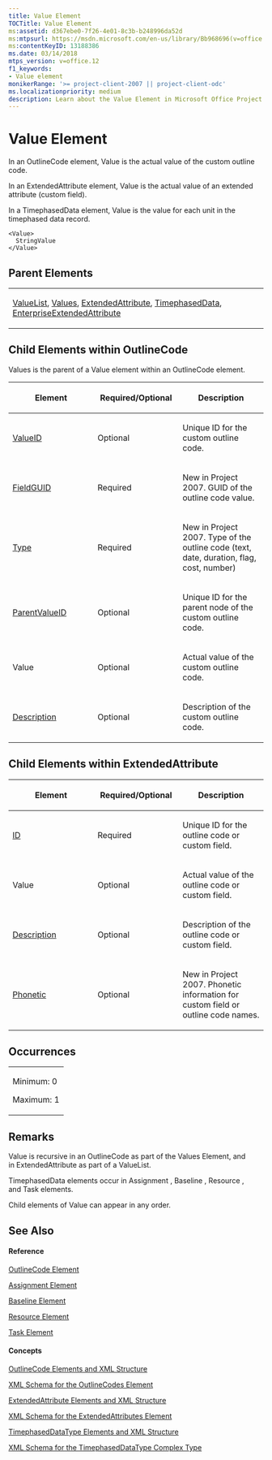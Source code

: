 ```yaml
---
title: Value Element
TOCTitle: Value Element
ms:assetid: d367ebe0-7f26-4e01-8c3b-b248996da52d
ms:mtpsurl: https://msdn.microsoft.com/en-us/library/Bb968696(v=office.12)
ms:contentKeyID: 13188386
ms.date: 03/14/2018
mtps_version: v=office.12
f1_keywords:
- Value element
monikerRange: '>= project-client-2007 || project-client-odc'
ms.localizationpriority: medium
description: Learn about the Value Element in Microsoft Office Project's XML Data Interchange. Understand its role in OutlineCode, ExtendedAttribute, and TimephasedData elements.
---
```


# Value Element




In an OutlineCode element, Value is the actual value of the custom outline code.

In an ExtendedAttribute element, Value is the actual value of an extended attribute (custom field).

In a TimephasedData element, Value is the value for each unit in the timephased data record.

    <Value>
      StringValue
    </Value>

## Parent Elements

<table>
<colgroup>
<col style="width: 100%" />
</colgroup>
<tbody>
<tr class="odd">
<td><p><a href="valuelist-element.md">ValueList</a>, <a href="values-element.md">Values</a>, <a href="extendedattribute-element.md">ExtendedAttribute</a>, <a href="https://msdn.microsoft.com/en-us/library/office%7cps12con%7c%7e%5chtml%5cpjxml_elemtimephaseddata_hv01056849.xml.htm(v=office.12)">TimephasedData</a>, <a href="enterpriseextendedattribute-element.md">EnterpriseExtendedAttribute</a></p></td>
</tr>
</tbody>
</table>

## Child Elements within OutlineCode

Values is the parent of a Value element within an OutlineCode element.

<table>
<colgroup>
<col style="width: 33%" />
<col style="width: 33%" />
<col style="width: 33%" />
</colgroup>
<thead>
<tr class="header">
<th><p><strong>Element</strong></p></th>
<th><p><strong>Required/Optional</strong></p></th>
<th><p><strong>Description</strong></p></th>
</tr>
</thead>
<tbody>
<tr class="odd">
<td><p><a href="valueid-element.md">ValueID</a></p></td>
<td><p>Optional</p></td>
<td><p>Unique ID for the custom outline code.</p></td>
</tr>
<tr class="even">
<td><p><a href="fieldguid-element.md">FieldGUID</a></p></td>
<td><p>Required</p></td>
<td><p>New in Project 2007. GUID of the outline code value.</p></td>
</tr>
<tr class="odd">
<td><p><a href="type-element-multiple-parents.md">Type</a></p></td>
<td><p>Required</p></td>
<td><p>New in Project 2007. Type of the outline code (text, date, duration, flag, cost, number)</p></td>
</tr>
<tr class="even">
<td><p><a href="parentvalueid-element.md">ParentValueID</a> </p></td>
<td><p>Optional</p></td>
<td><p>Unique ID for the parent node of the custom outline code.</p></td>
</tr>
<tr class="odd">
<td><p>Value</p></td>
<td><p>Optional</p></td>
<td><p>Actual value of the custom outline code.</p></td>
</tr>
<tr class="even">
<td><p><a href="description-element.md">Description</a></p></td>
<td><p>Optional</p></td>
<td><p>Description of the custom outline code.</p></td>
</tr>
</tbody>
</table>

## Child Elements within ExtendedAttribute

<table>
<colgroup>
<col style="width: 33%" />
<col style="width: 33%" />
<col style="width: 33%" />
</colgroup>
<thead>
<tr class="header">
<th><p><strong>Element</strong></p></th>
<th><p><strong>Required/Optional</strong></p></th>
<th><p><strong>Description</strong></p></th>
</tr>
</thead>
<tbody>
<tr class="odd">
<td><p><a href="id-element.md">ID</a> </p></td>
<td><p>Required</p></td>
<td><p>Unique ID for the outline code or custom field.</p></td>
</tr>
<tr class="even">
<td><p>Value</p></td>
<td><p>Optional</p></td>
<td><p>Actual value of the outline code or custom field.</p></td>
</tr>
<tr class="odd">
<td><p><a href="description-element.md">Description</a></p></td>
<td><p>Optional</p></td>
<td><p>Description of the outline code or custom field.</p></td>
</tr>
<tr class="even">
<td><p><a href="phonetic-element.md">Phonetic</a></p></td>
<td><p>Optional</p></td>
<td><p>New in Project 2007. Phonetic information for custom field or outline code names.</p></td>
</tr>
</tbody>
</table>

## Occurrences

<table>
<colgroup>
<col style="width: 100%" />
</colgroup>
<tbody>
<tr class="odd">
<td><p>Minimum: 0</p>
<p>Maximum: 1</p></td>
</tr>
</tbody>
</table>

## Remarks

Value is recursive in an OutlineCode as part of the Values Element, and in ExtendedAttribute as part of a ValueList.

TimephasedData elements occur in Assignment , Baseline , Resource , and Task elements.

Child elements of Value can appear in any order.

## See Also

#### Reference

[OutlineCode Element](outlinecode-element.md)

[Assignment Element](assignment-element.md)

[Baseline Element](baseline-element.md)

[Resource Element](resource-element.md)

[Task Element](task-element.md)

#### Concepts

[OutlineCode Elements and XML Structure](outlinecode-elements-and-xml-structure.md)

[XML Schema for the OutlineCodes Element](xml-schema-for-the-outlinecodes-element.md)

[ExtendedAttribute Elements and XML Structure](extendedattribute-elements-and-xml-structure.md)

[XML Schema for the ExtendedAttributes Element](xml-schema-for-the-extendedattributes-element.md)

[TimephasedDataType Elements and XML Structure](timephaseddatatype-elements-and-xml-structure.md)

[XML Schema for the TimephasedDataType Complex Type](xml-schema-for-the-timephaseddatatype-complex-type.md)

